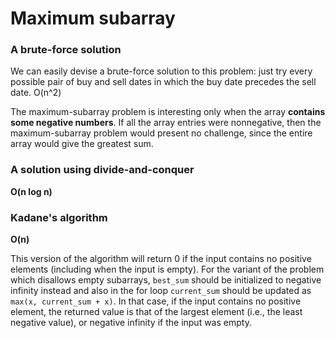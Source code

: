 # Maximum subarray

### A brute-force solution

We can easily devise a brute-force solution to this problem: just try every possible pair of buy and sell dates in which the buy date precedes the sell date. O(n^2)

The maximum-subarray problem is interesting only when the array **contains some negative numbers**. If all the array entries were nonnegative, then the maximum-subarray problem would present no challenge, since the entire array would give the greatest sum.

### A solution using divide-and-conquer

**O(n log n)**

### Kadane's algorithm

**O(n)**

This version of the algorithm will return 0 if the input contains no positive elements (including when the input is empty). For the variant of the problem which disallows empty subarrays, `best_sum` should be initialized to negative infinity instead and also in the for loop `current_sum` should be updated as `max(x, current_sum + x)`. In that case, if the input contains no positive element, the returned value is that of the largest element (i.e., the least negative value), or negative infinity if the input was empty.

